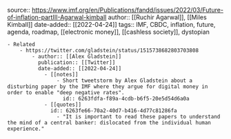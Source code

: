 source:: https://www.imf.org/en/Publications/fandd/issues/2022/03/Future-of-inflation-partIII-Agarwal-kimball
author:: [[Ruchir Agarwal]], [[Miles Kimball]]
date-added:: [[2022-04-24]] 
tags:: IMF, CBDC, inflation, future, agenda, roadmap, [[electronic money]], [[cashless society]], dystopian

	- Related
		- https://twitter.com/gladstein/status/1515738682803703808
			- author:: [[Alex Gladstein]]
			  publication:: [[Twitter]]
			  date-added:: [[2022-04-24]]
				- [[notes]]
					- Short tweetstorm by Alex Gladstein about a disturbing paper by the IMF where they argue for digital money in order to enable "deep negative rates".
					  id:: 6263fdfa-f89a-4cdb-b6f5-20e5d54d6a0a
				- [[quotes]]
				  id:: 6263fe66-70a2-40d7-b416-4d77c81286fa
					- "It is important to read these papers to understand the mind of a central banker: dislocated from the individual human experience."